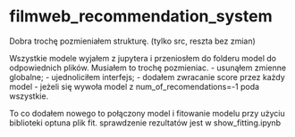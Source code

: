 # filmweb_recommendation_system



Dobra trochę pozmieniałem strukturę. (tylko src, reszta bez zmian)

Wszystkie modele wyjałem z jupytera i przeniosłem do folderu model do odpowiednich plików.
Musiałem to trochę pozmieniac.
    - usunąłem zmienne globalne;
    - ujednoliciłem interfejs;
    - dodałem zwracanie score przez każdy model
    - jeżeli się wywoła model z num_of_recomendations=-1 poda wszystkie.
  
To co dodałem nowego to połączony model i fitowanie modelu przy użyciu biblioteki optuna
plik fit. 
sprawdzenie rezultatów jest w
show_fitting.ipynb

